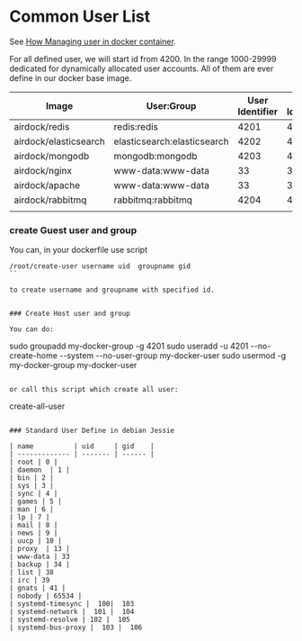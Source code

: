 # Common User List


See [How Managing user in docker container](https://github.com/airdock-io/docker-base/blob/master/README.md#how-managing-user-in-docker-container).


For all defined user, we will start id from 4200. In the range 1000-29999 dedicated for dynamically allocated user accounts.
All of them are ever define in our docker base image.


|  Image                  | User:Group                     | User Identifier | Group Identifier |
| ----------------------- | ------------------------------ | --------------- | ---------------- |
| airdock/redis           | redis:redis                    | 4201            | 4201             |
| airdock/elasticsearch   | elasticsearch:elasticsearch    | 4202            | 4202             |
| airdock/mongodb         | mongodb:mongodb                | 4203            | 4203             |
| airdock/nginx           | www-data:www-data              |  33             |  33              |
| airdock/apache          | www-data:www-data              |  33             |  33              |
| airdock/rabbitmq        | rabbitmq:rabbitmq              | 4204            | 4204             |
|                         |                                |                 |                  |



### create Guest user and group

You can, in your dockerfile use script

```
/root/create-user username uid  groupname gid
``

to create username and groupname with specified id.


### Create Host user and group

You can do:

```
  sudo groupadd my-docker-group -g 4201
  sudo useradd -u 4201  --no-create-home --system --no-user-group my-docker-user
  sudo usermod -g my-docker-group my-docker-user
```

or call this script which create all user:

```
  create-all-user
```

### Standard User Define in debian Jessie

| name          | uid     | gid    |
| ------------- | ------- | ------ |
| root | 0 |
| daemon  | 1 |
| bin | 2 |
| sys | 3 |
| sync | 4 |
| games | 5 |
| man | 6 |
| lp | 7 |
| mail | 8 |
| news | 9 |
| uucp | 10 |
| proxy  | 13 |
| www-data | 33
| backup | 34 |
| list | 38
| irc | 39
| gnats | 41 |
| nobody | 65534 |
| systemd-timesync |  100|  103
| systemd-network |  101 |  104
| systemd-resolve | 102 |  105
| systemd-bus-proxy |  103 |  106
